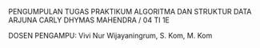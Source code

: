 PENGUMPULAN TUGAS PRAKTIKUM ALGORITMA DAN STRUKTUR DATA 
ARJUNA CARLY DHYMAS MAHENDRA / 04
TI 1E

DOSEN PENGAMPU: Vivi Nur Wijayaningrum, S. Kom, M. Kom 
